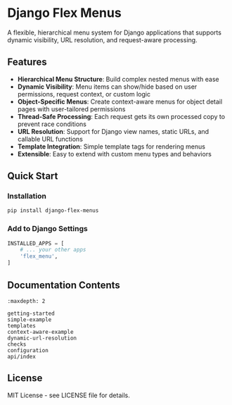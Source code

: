 # Django Flex Menus

A flexible, hierarchical menu system for Django applications that supports dynamic visibility, URL resolution, and request-aware processing.

## Features

- **Hierarchical Menu Structure**: Build complex nested menus with ease
- **Dynamic Visibility**: Menu items can show/hide based on user permissions, request context, or custom logic
- **Object-Specific Menus**: Create context-aware menus for object detail pages with user-tailored permissions
- **Thread-Safe Processing**: Each request gets its own processed copy to prevent race conditions
- **URL Resolution**: Support for Django view names, static URLs, and callable URL functions
- **Template Integration**: Simple template tags for rendering menus
- **Extensible**: Easy to extend with custom menu types and behaviors

## Quick Start

### Installation

```bash
pip install django-flex-menus
```

### Add to Django Settings

```python
INSTALLED_APPS = [
    # ... your other apps
    'flex_menu',
]
```

## Documentation Contents

```{toctree}
:maxdepth: 2

getting-started
simple-example
templates
context-aware-example
dynamic-url-resolution
checks
configuration
api/index
```

## License

MIT License - see LICENSE file for details.